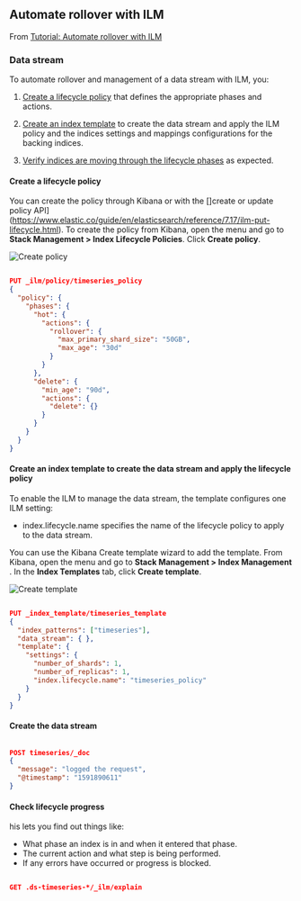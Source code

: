 ## Automate rollover with ILM

From [Tutorial: Automate rollover with ILM](https://www.elastic.co/guide/en/elasticsearch/reference/7.17/getting-started-index-lifecycle-management.html)

### Data stream

To automate rollover and management of a data stream with ILM, you:

1. [Create a lifecycle policy](https://www.elastic.co/guide/en/elasticsearch/reference/7.17/getting-started-index-lifecycle-management.html#ilm-gs-create-policy) that defines the appropriate phases and actions.

2. [Create an index template](https://www.elastic.co/guide/en/elasticsearch/reference/7.17/getting-started-index-lifecycle-management.html#ilm-gs-apply-policy) to create the data stream and apply the ILM policy and the indices settings and mappings configurations for the backing indices.

3. [Verify indices are moving through the lifecycle phases](https://www.elastic.co/guide/en/elasticsearch/reference/7.17/getting-started-index-lifecycle-management.html#ilm-gs-check-progress) as expected.


#### Create a lifecycle policy

You can create the policy through Kibana or with the []create or update policy API](https://www.elastic.co/guide/en/elasticsearch/reference/7.17/ilm-put-lifecycle.html). 
To create the policy from Kibana, open the menu and go to **Stack Management > Index Lifecycle Policies**. Click **Create policy**.

![Create policy](create-policy.png)

```json

PUT _ilm/policy/timeseries_policy
{
  "policy": {
    "phases": {
      "hot": {                                
        "actions": {
          "rollover": {
            "max_primary_shard_size": "50GB", 
            "max_age": "30d"
          }
        }
      },
      "delete": {
        "min_age": "90d",                     
        "actions": {
          "delete": {}                        
        }
      }
    }
  }
}

```

#### Create an index template to create the data stream and apply the lifecycle policy

To enable the ILM to manage the data stream, the template configures one ILM setting:

- index.lifecycle.name specifies the name of the lifecycle policy to apply to the data stream.

You can use the Kibana Create template wizard to add the template. From Kibana, open the menu and go to **Stack Management > Index Management** . In the **Index Templates** tab, click **Create template**.

![Create template](create-index-template.png)

```json

PUT _index_template/timeseries_template
{
  "index_patterns": ["timeseries"],                   
  "data_stream": { },
  "template": {
    "settings": {
      "number_of_shards": 1,
      "number_of_replicas": 1,
      "index.lifecycle.name": "timeseries_policy"     
    }
  }
}

```

#### Create the data stream

```json

POST timeseries/_doc
{
  "message": "logged the request",
  "@timestamp": "1591890611"
}

```

#### Check lifecycle progress

his lets you find out things like:

- What phase an index is in and when it entered that phase.
- The current action and what step is being performed.
- If any errors have occurred or progress is blocked.

```json

GET .ds-timeseries-*/_ilm/explain

```

